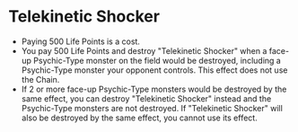 # Telekinetic Shocker

*   Paying 500 Life Points is a cost.
*   You pay 500 Life Points and destroy "Telekinetic Shocker" when a face-up Psychic-Type monster on the field would be destroyed, including a Psychic-Type monster your opponent controls. This effect does not use the Chain.
*   If 2 or more face-up Psychic-Type monsters would be destroyed by the same effect, you can destroy "Telekinetic Shocker" instead and the Psychic-Type monsters are not destroyed. If "Telekinetic Shocker" will also be destroyed by the same effect, you cannot use its effect.
